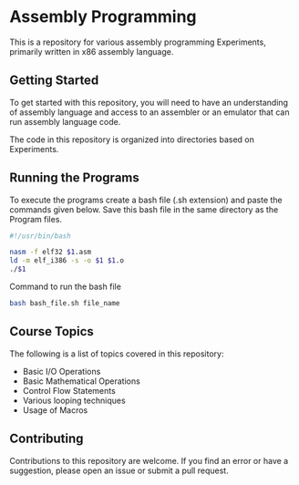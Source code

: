 # Assembly Programming
This is a repository for various assembly programming Experiments, primarily written in x86 assembly language.

## Getting Started
To get started with this repository, you will need to have an understanding of assembly language and access to an assembler or an emulator that can run assembly language code.

The code in this repository is organized into directories based on Experiments.

## Running the Programs
To execute the programs create a bash file (.sh extension) and paste the commands given below. Save this bash file in the same directory as the Program files.
```bash
#!/usr/bin/bash

nasm -f elf32 $1.asm
ld -m elf_i386 -s -o $1 $1.o
./$1
```
Command to run the bash file
```bash
bash bash_file.sh file_name
```

## Course Topics
The following is a list of topics covered in this repository:

- Basic I/O Operations
- Basic Mathematical Operations
- Control Flow Statements
- Various looping techniques
- Usage of Macros

## Contributing
Contributions to this repository are welcome. If you find an error or have a suggestion, please open an issue or submit a pull request.
